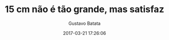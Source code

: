 ---
title: "15 cm não é tão grande, mas satisfaz"
subtitle: "Gustavo Batata"
image: "img/20170321-gustavobatata.jpg"
date: 2017-03-21 17:26:06
---